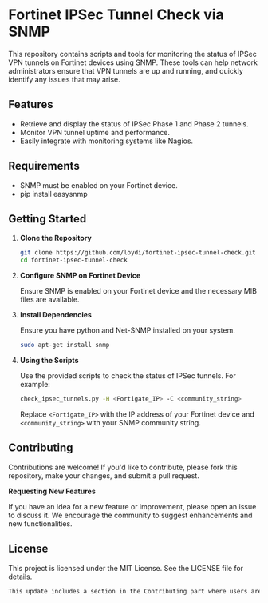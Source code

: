 # Fortinet IPSec Tunnel Check via SNMP

This repository contains scripts and tools for monitoring the status of IPSec VPN tunnels on Fortinet devices using SNMP. These tools can help network administrators ensure that VPN tunnels are up and running, and quickly identify any issues that may arise.

## Features

- Retrieve and display the status of IPSec Phase 1 and Phase 2 tunnels.
- Monitor VPN tunnel uptime and performance.
- Easily integrate with monitoring systems like Nagios.

## Requirements

- SNMP must be enabled on your Fortinet device.
- pip install easysnmp

## Getting Started

1. **Clone the Repository**

    ```sh
    git clone https://github.com/loydi/fortinet-ipsec-tunnel-check.git
    cd fortinet-ipsec-tunnel-check
    ```

2. **Configure SNMP on Fortinet Device**

    Ensure SNMP is enabled on your Fortinet device and the necessary MIB files are available.

3. **Install Dependencies**

    Ensure you have python and Net-SNMP installed on your system.

    ```sh
    sudo apt-get install snmp 
    ```

4. **Using the Scripts**

    Use the provided scripts to check the status of IPSec tunnels. For example:

    ```sh
    check_ipsec_tunnels.py -H <Fortigate_IP> -C <community_string>
    ```

    Replace `<Fortigate_IP>` with the IP address of your Fortinet device and `<community_string>` with your SNMP community string.
## Contributing
Contributions are welcome! If you'd like to contribute, please fork this repository, make your changes, and submit a pull request.

**Requesting New Features**

If you have an idea for a new feature or improvement, please open an issue to discuss it. We encourage the community to suggest enhancements and new functionalities.

## License
This project is licensed under the MIT License. See the LICENSE file for details.
```css
This update includes a section in the Contributing part where users are encouraged to request new features, enhancing community involvement and continuous improvement of the project.
```
